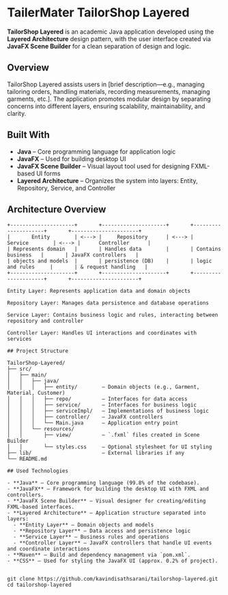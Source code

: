 # TailerMater TailorShop Layered

**TailorShop Layered** is an academic Java application developed using the **Layered Architecture** design pattern, with the user interface created via **JavaFX Scene Builder** for a clean separation of design and logic.

## Overview

TailorShop Layered assists users in [brief description—e.g., managing tailoring orders, handling materials, recording measurements, managing garments, etc.]. The application promotes modular design by separating concerns into different layers, ensuring scalability, maintainability, and clarity.

## Built With

- **Java** – Core programming language for application logic  
- **JavaFX** – Used for building desktop UI  
- **JavaFX Scene Builder** – Visual layout tool used for designing FXML-based UI forms  
- **Layered Architecture** – Organizes the system into layers: Entity, Repository, Service, and Controller  

## Architecture Overview

```text
+---------------------+       +---------------------+       +---------------------+       +----------------------+
|       Entity        | <---> |     Repository      | <---> |      Service        | <---> |      Controller      |
| Represents domain   |       | Handles data        |       | Contains business   |       | JavaFX controllers   |
| objects and models  |       | persistence (DB)    |       | logic and rules     |       | & request handling   |
+---------------------+       +---------------------+       +---------------------+       +----------------------+

Entity Layer: Represents application data and domain objects

Repository Layer: Manages data persistence and database operations

Service Layer: Contains business logic and rules, interacting between repository and controller

Controller Layer: Handles UI interactions and coordinates with services

## Project Structure 

TailorShop-Layered/
├── src/
│   ├── main/
│   │   ├── java/
│   │   │   ├── entity/        – Domain objects (e.g., Garment, Material, Customer)
│   │   │   ├── repo/          – Interfaces for data access
│   │   │   ├── service/       – Interfaces for business logic
│   │   │   ├── serviceImpl/   – Implementations of business logic
│   │   │   ├── controller/    – JavaFX controllers
│   │   │   └── Main.java      – Application entry point
│   │   └── resources/
│   │       ├── view/          – `.fxml` files created in Scene Builder
│   │       └── styles.css     – Optional stylesheet for UI styling
├── lib/                       – External libraries if any
└── README.md

## Used Technologies

- **Java** – Core programming language (99.8% of the codebase).  
- **JavaFX** – Framework for building the desktop UI with FXML and controllers.  
- **JavaFX Scene Builder** – Visual designer for creating/editing FXML-based interfaces.  
- **Layered Architecture** – Application structure separated into layers:
  - **Entity Layer** – Domain objects and models  
  - **Repository Layer** – Data access and persistence logic  
  - **Service Layer** – Business rules and operations  
  - **Controller Layer** – JavaFX controllers that handle UI events and coordinate interactions  
- **Maven** – Build and dependency management via `pom.xml`.  
- **CSS** – Used for styling the JavaFX UI (approx. 0.2% of project).  


git clone https://github.com/kavindisathsarani/tailorshop-layered.git
cd tailorshop-layered

